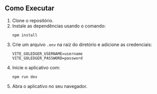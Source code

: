 

## Como Executar

1. Clone o repositório.
2. Instale as dependências usando o comando:
   ```
   npm install
   ```
3. Crie um arquivo `.env` na raiz do diretório e adicione as credenciais:
   ```
   VITE_GOLEDGER_USERNAME=username  
   VITE_GOLEDGER_PASSWORD=password
   
   ```
4. Inicie o aplicativo com:
   ```
   npm run dev
   ```
5. Abra o aplicativo no seu navegador.
